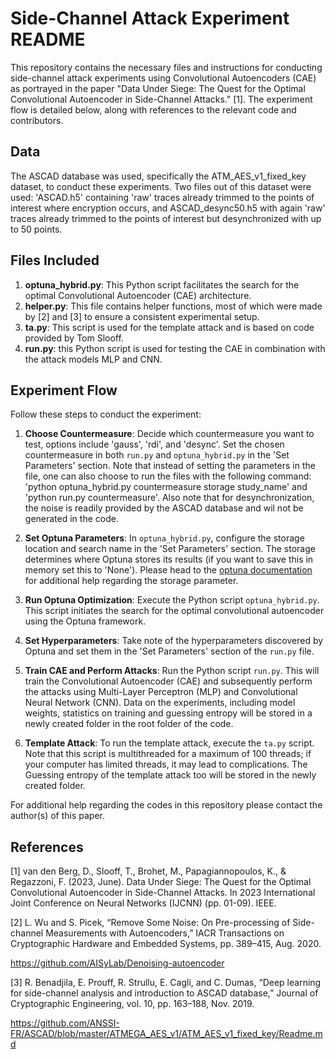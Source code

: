 # Side-Channel Attack Experiment README

This repository contains the necessary files and instructions for conducting side-channel attack experiments using Convolutional Autoencoders (CAE) as portrayed in the paper "Data Under Siege: The Quest for the Optimal Convolutional Autoencoder in Side-Channel Attacks." [1]. The experiment flow is detailed below, along with references to the relevant code and contributors.

## Data
The ASCAD database was used, specifically the ATM_AES_v1_fixed_key dataset, to conduct these experiments. Two files out of this dataset were used: 'ASCAD.h5' containing 'raw' traces already trimmed to the points of interest where encryption occurs, and ASCAD_desync50.h5 with again 'raw' traces already trimmed to the points of interest but desynchronized with up to 50 points.

## Files Included

1. **optuna_hybrid.py**: This Python script facilitates the search for the optimal Convolutional Autoencoder (CAE) architecture.
2. **helper.py**: This file contains helper functions, most of which were made by [2] and [3] to ensure a consistent experimental setup.
3. **ta.py**: This script is used for the template attack and is based on code provided by Tom Slooff.
4. **run.py**: this Python script is used for testing the CAE in combination with the attack models MLP and CNN.

## Experiment Flow

Follow these steps to conduct the experiment:

1. **Choose Countermeasure**: Decide which countermeasure you want to test, options include 'gauss', 'rdi', and 'desync'. Set the chosen countermeasure in both `run.py` and `optuna_hybrid.py` in the 'Set Parameters' section. Note that instead of setting the parameters in the file, one can also choose to run the files with the following command: 'python optuna_hybrid.py countermeasure storage study_name' and 'python run.py countermeasure'. Also note that for desynchronization, the noise is readily provided by the ASCAD database and wil not be generated in the code.

2. **Set Optuna Parameters**: In `optuna_hybrid.py`, configure the storage location and search name in the 'Set Parameters' section. The storage determines where Optuna stores its results (if you want to save this in memory set this to 'None'). Please head to the [optuna documentation](https://optuna.readthedocs.io/en/stable/reference/generated/optuna.study.create_study.html) for additional help regarding the storage parameter.

3. **Run Optuna Optimization**: Execute the Python script `optuna_hybrid.py`. This script initiates the search for the optimal convolutional autoencoder using the Optuna framework.

4. **Set Hyperparameters**: Take note of the hyperparameters discovered by Optuna and set them in the 'Set Parameters' section of the `run.py` file.

5. **Train CAE and Perform Attacks**: Run the Python script `run.py`. This will train the Convolutional Autoencoder (CAE) and subsequently perform the attacks using Multi-Layer Perceptron (MLP) and Convolutional Neural Network (CNN). Data on the experiments, including model weights, statistics on training and guessing entropy will be stored in a newly created folder in the root folder of the code.

6. **Template Attack**: To run the template attack, execute the `ta.py` script. Note that this script is multithreaded for a maximum of 100 threads; if your computer has limited threads, it may lead to complications. The Guessing entropy of the template attack too will be stored in the newly created folder.

For additional help regarding the codes in this repository please contact the author(s) of this paper.

## References
[1]   van den Berg, D., Slooff, T., Brohet, M., Papagiannopoulos, K., & Regazzoni, F. (2023, June). Data Under Siege: The Quest for the Optimal Convolutional Autoencoder in Side-Channel Attacks. In 2023 International Joint Conference on Neural Networks (IJCNN) (pp. 01-09). IEEE.

[2]	  L. Wu and S. Picek, “Remove Some Noise: On Pre-processing of Side-channel 	Measurements with Autoencoders,” IACR Transactions on Cryptographic Hardware and 	Embedded Systems, pp. 389–415, Aug. 2020.

https://github.com/AISyLab/Denoising-autoencoder

[3]	  R. Benadjila, E. Prouff, R. Strullu, E. Cagli, and C. Dumas, “Deep learning for side-channel 	analysis and introduction to ASCAD database,” Journal of Cryptographic Engineering, vol. 	10, pp. 163–188, Nov. 2019.

https://github.com/ANSSI-FR/ASCAD/blob/master/ATMEGA_AES_v1/ATM_AES_v1_fixed_key/Readme.md
